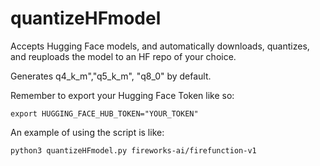 # quantizeHFmodel
Accepts Hugging Face models, and automatically downloads, quantizes, and reuploads the model to an HF repo of your choice. 

Generates q4_k_m","q5_k_m", "q8_0" by default.

Remember to export your Hugging Face Token like so:
```
export HUGGING_FACE_HUB_TOKEN="YOUR_TOKEN"
```

An example of using the script is like:
```
python3 quantizeHFmodel.py fireworks-ai/firefunction-v1
```
